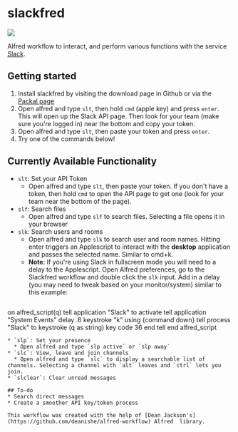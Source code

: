 slackfred
=========

![](http://i.imgur.com/Vy78c78.gif)

Alfred workflow to interact, and perform various functions with the service [Slack](http://slack.com/).

## Getting started
1. Install slackfred by visiting the download page in Github or via the [Packal page](http://www.packal.org/workflow/slackfred)
2. Open alfred and type `slt`, then hold `cmd` (apple key) and press `enter`. This will open up the Slack API page. Then look for your team (make sure you're logged in) near the bottom and copy your token.
3. Open alfred and type `slt`, then paste your token and press `enter`.
4. Try one of the commands below!

## Currently Available Functionality
* `slt`: Set your API Token
  * Open alfred and type `slt`, then paste your token. If you don't have a token, then hold `cmd` to open the API page to get one (look for your team near the bottom of the page).
* `slf`: Search files
  * Open alfred and type `slf` to search files. Selecting a file opens it in your browser
* `slk`: Search users and rooms
  * Open alfred and type `slk` to search user and room names. Hitting enter triggers an Applescript to interact with the **desktop** application and passes the selected name. Similar to cmd+k.
  * **Note**: If you're using Slack in fullscreen mode you will need to a delay to the Applescript. Open Alfred preferences, go to the Slackfred workflow and double click the `slk` input. Add in a delay (you may need to tweak based on your monitor/system) similar to this example:
  ```
on alfred_script(q)
tell application "Slack" to activate
tell application "System Events"
	delay .6
	keystroke "k" using {command down}
	tell process "Slack" to keystroke (q as string)
	key code 36
end tell
end alfred_script
```
* `slp`: Set your presence
  * Open alfred and type `slp active` or `slp away`
* `slc`: View, leave and join channels
  * Open alfred and type `slc` to display a searchable list of channels. Selecting a channel with `alt` leaves and `ctrl` lets you join.
* `slclear`: Clear unread messages

## To-do
* Search direct messages
* Create a smoother API key/token process

This workflow was created with the help of [Dean Jackson's](https://github.com/deanishe/alfred-workflow) Alfred  library.
